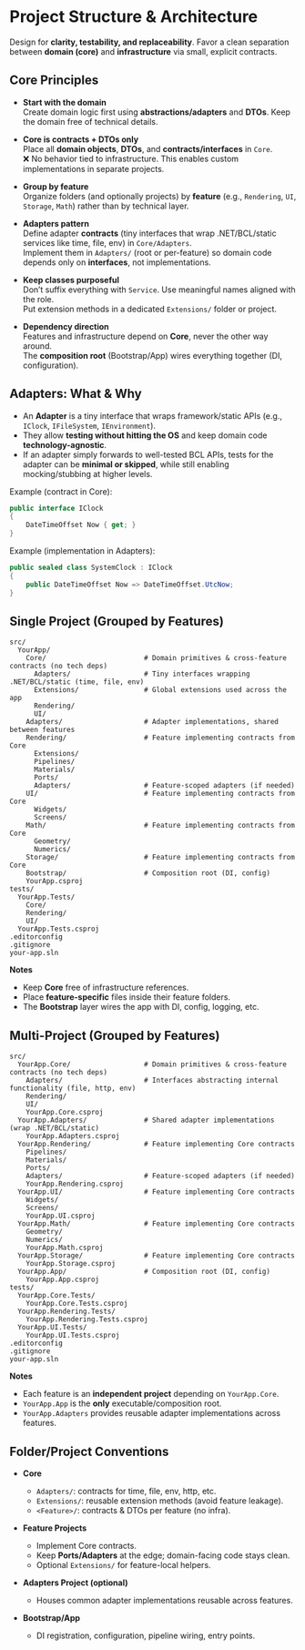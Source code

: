 # Project Structure & Architecture

Design for **clarity, testability, and replaceability**. Favor a clean separation between **domain (core)** and **infrastructure** via small, explicit contracts.

## Core Principles

- **Start with the domain**  
  Create domain logic first using **abstractions/adapters** and **DTOs**. Keep the domain free of technical details.

- **Core is contracts + DTOs only**  
  Place all **domain objects**, **DTOs**, and **contracts/interfaces** in `Core`.  
  ❌ No behavior tied to infrastructure. This enables custom implementations in separate projects.

- **Group by feature**  
  Organize folders (and optionally projects) by **feature** (e.g., `Rendering`, `UI`, `Storage`, `Math`) rather than by technical layer.

- **Adapters pattern**  
  Define adapter **contracts** (tiny interfaces that wrap .NET/BCL/static services like time, file, env) in `Core/Adapters`.  
  Implement them in `Adapters/` (root or per-feature) so domain code depends only on **interfaces**, not implementations.

- **Keep classes purposeful**  
  Don’t suffix everything with `Service`. Use meaningful names aligned with the role.  
  Put extension methods in a dedicated `Extensions/` folder or project.

- **Dependency direction**  
  Features and infrastructure depend on **Core**, never the other way around.  
  The **composition root** (Bootstrap/App) wires everything together (DI, configuration).

## Adapters: What & Why

- An **Adapter** is a tiny interface that wraps framework/static APIs (e.g., `IClock`, `IFileSystem`, `IEnvironment`).
- They allow **testing without hitting the OS** and keep domain code **technology-agnostic**.
- If an adapter simply forwards to well-tested BCL APIs, tests for the adapter can be **minimal or skipped**, while still enabling mocking/stubbing at higher levels.

Example (contract in Core):

```csharp
public interface IClock
{
    DateTimeOffset Now { get; }
}
```

Example (implementation in Adapters):

```csharp
public sealed class SystemClock : IClock
{
    public DateTimeOffset Now => DateTimeOffset.UtcNow;
}
```

## Single Project (Grouped by Features)

```text
src/
  YourApp/
    Core/                        # Domain primitives & cross-feature contracts (no tech deps)
      Adapters/                  # Tiny interfaces wrapping .NET/BCL/static (time, file, env)
      Extensions/                # Global extensions used across the app
      Rendering/
      UI/
    Adapters/                    # Adapter implementations, shared between features
    Rendering/                   # Feature implementing contracts from Core
      Extensions/
      Pipelines/
      Materials/
      Ports/
      Adapters/                  # Feature-scoped adapters (if needed)
    UI/                          # Feature implementing contracts from Core
      Widgets/
      Screens/
    Math/                        # Feature implementing contracts from Core
      Geometry/
      Numerics/
    Storage/                     # Feature implementing contracts from Core
    Bootstrap/                   # Composition root (DI, config)
    YourApp.csproj
tests/
  YourApp.Tests/
    Core/
    Rendering/
    UI/
  YourApp.Tests.csproj
.editorconfig
.gitignore
your-app.sln
```

**Notes**

- Keep **Core** free of infrastructure references.
- Place **feature-specific** files inside their feature folders.
- The **Bootstrap** layer wires the app with DI, config, logging, etc.

## Multi-Project (Grouped by Features)

```text
src/
  YourApp.Core/                  # Domain primitives & cross-feature contracts (no tech deps)
    Adapters/                    # Interfaces abstracting internal functionality (file, http, env)
    Rendering/
    UI/
    YourApp.Core.csproj
  YourApp.Adapters/              # Shared adapter implementations (wrap .NET/BCL/static)
    YourApp.Adapters.csproj
  YourApp.Rendering/             # Feature implementing Core contracts
    Pipelines/
    Materials/
    Ports/
    Adapters/                    # Feature-scoped adapters (if needed)
    YourApp.Rendering.csproj
  YourApp.UI/                    # Feature implementing Core contracts
    Widgets/
    Screens/
    YourApp.UI.csproj
  YourApp.Math/                  # Feature implementing Core contracts
    Geometry/
    Numerics/
    YourApp.Math.csproj
  YourApp.Storage/               # Feature implementing Core contracts
    YourApp.Storage.csproj
  YourApp.App/                   # Composition root (DI, config)
    YourApp.App.csproj
tests/
  YourApp.Core.Tests/
    YourApp.Core.Tests.csproj
  YourApp.Rendering.Tests/
    YourApp.Rendering.Tests.csproj
  YourApp.UI.Tests/
    YourApp.UI.Tests.csproj
.editorconfig
.gitignore
your-app.sln
```

**Notes**

- Each feature is an **independent project** depending on `YourApp.Core`.
- `YourApp.App` is the **only** executable/composition root.
- `YourApp.Adapters` provides reusable adapter implementations across features.

## Folder/Project Conventions

- **Core**

  - `Adapters/`: contracts for time, file, env, http, etc.
  - `Extensions/`: reusable extension methods (avoid feature leakage).
  - `<Feature>/`: contracts & DTOs per feature (no infra).

- **Feature Projects**

  - Implement Core contracts.
  - Keep **Ports/Adapters** at the edge; domain-facing code stays clean.
  - Optional `Extensions/` for feature-local helpers.

- **Adapters Project (optional)**

  - Houses common adapter implementations reusable across features.

- **Bootstrap/App**
  - DI registration, configuration, pipeline wiring, entry points.
